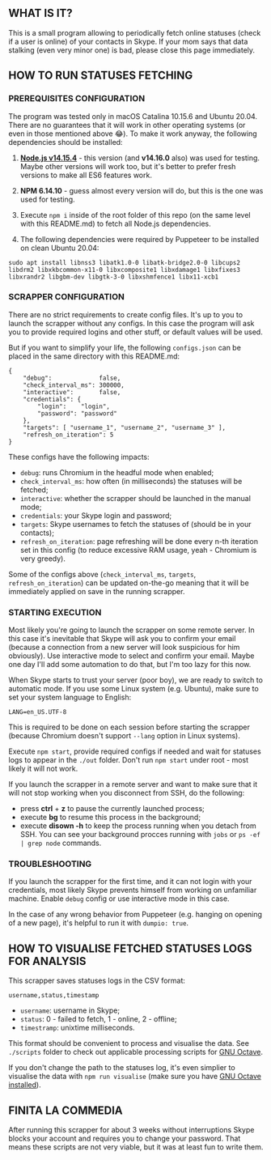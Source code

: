 ## WHAT IS IT?

This is a small program allowing to periodically fetch online statuses
(check if a user is online) 
of your contacts in Skype.
If your mom says that data stalking (even very minor one) is bad,
please close this page immediately.


## HOW TO RUN STATUSES FETCHING


### PREREQUISITES CONFIGURATION

The program was tested only in macOS Catalina 10.15.6 and Ubuntu 20.04. 
There are no guarantees that it will work in other operating systems
(or even in those mentioned above 😂). 
To make it work anyway, the following dependencies should be installed:

1. [**Node.js v14.15.4**](https://nodejs.org) - 
this version (and **v14.16.0** also) was used for testing.
Maybe other versions will work too,
but it's better to prefer fresh versions
to make all ES6 features work.

2. **NPM 6.14.10** - 
guess almost every version will do,
but this is the one was used for testing.

3. Execute `npm i` inside of the root folder of this repo
(on the same level with this README.md)
to fetch all Node.js dependencies.

4. The following dependencies were required by Puppeteer
to be installed on clean Ubuntu 20.04:
```
sudo apt install libnss3 libatk1.0-0 libatk-bridge2.0-0 libcups2 libdrm2 libxkbcommon-x11-0 libxcomposite1 libxdamage1 libxfixes3 libxrandr2 libgbm-dev libgtk-3-0 libxshmfence1 libx11-xcb1
```


### SCRAPPER CONFIGURATION

There are no strict requirements to create config files.
It's up to you to launch the scrapper without any configs.
In this case the program will ask you 
to provide required logins and other stuff,
or default values will be used.

But if you want to simplify your life,
the following `configs.json` can be placed 
in the same directory with this README.md:
```
{
    "debug":             false,
    "check_interval_ms": 300000,
    "interactive":       false,
    "credentials": {
        "login":    "login",
        "password": "password"
    },
    "targets": [ "username_1", "username_2", "username_3" ],
    "refresh_on_iteration": 5
}
```

These configs have the following impacts:
- `debug`: runs Chromium in the headful mode when enabled;
- `check_interval_ms`: how often (in milliseconds) the statuses will be fetched;
- `interactive`: whether the scrapper should be launched in the manual mode;
- `credentials`: your Skype login and password;
- `targets`: Skype usernames to fetch the statuses of (should be in your contacts);
- `refresh_on_iteration`: page refreshing will be done every n-th iteration set in this config
(to reduce excessive RAM usage, yeah - Chromium is very greedy).

Some of the configs above (`check_interval_ms`, `targets`, `refresh_on_iteration`) 
can be updated on-the-go 
meaning that it will be immediately applied on save in the running scrapper.


### STARTING EXECUTION

Most likely you're going to launch the scrapper on some remote server.
In this case it's inevitable that Skype will ask you to confirm your email
(because a connection from a new server will look suspicious for him obviously).
Use interactive mode to select and confirm your email.
Maybe one day I'll add some automation to do that, but I'm too lazy for this now.

When Skype starts to trust your server (poor boy),
we are ready to switch to automatic mode.
If you use some Linux system (e.g. Ubuntu),
make sure to set your system language to English:
```
LANG=en_US.UTF-8
```

This is required to be done on each session before starting the scrapper
(because Chromium doesn't support `--lang` option in Linux systems).

Execute `npm start`, provide required configs if needed
and wait for statuses logs to appear in the `./out` folder.
Don't run `npm start` under root - most likely it will not work.

If you launch the scrapper in a remote server 
and want to make sure that it will not stop working
when you disconnect from SSH, do the following:
- press **ctrl** + **z** to pause the currently launched process;
- execute **bg** to resume this process in the background;
- execute **disown -h** to keep the process running when you detach from SSH.
You can see your background procces running with 
`jobs` or `ps -ef | grep node` commands.


### TROUBLESHOOTING

If you launch the scrapper for the first time,
and it can not login with your credentials,
most likely Skype prevents himself from working on unfamiliar machine.
Enable `debug` config or use interactive mode in this case.

In the case of any wrong behavior from Puppeteer
(e.g. hanging on opening of a new page),
it's helpful to run it with `dumpio: true`.


## HOW TO VISUALISE FETCHED STATUSES LOGS FOR ANALYSIS

This scrapper saves statuses logs in the CSV format:
```
username,status,timestamp
```

- `username`: username in Skype;
- `status`: 0 - failed to fetch, 1 - online, 2 - offline;
- `timestramp`: unixtime milliseconds.

This format should be convenient to process and visualise the data.
See `./scripts` folder to check out applicable processing scripts
for [GNU Octave](https://www.gnu.org/software/octave).

If you don't change the path to the statuses log,
it's even simplier to visualise the data with `npm run visualise`
(make sure you have [GNU Octave installed](https://www.gnu.org/software/octave/download)).


## FINITA LA COMMEDIA

After running this scrapper for about 3 weeks without interruptions
Skype blocks your account and requires you to change your password.
That means these scripts are not very viable, but it was at least fun to write them.
